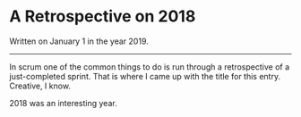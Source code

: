 # A Retrospective on 2018

Written on January 1 in the year 2019.

---

In scrum one of the common things to do is run through a retrospective of a just-completed sprint. That is where I came up with the title for this entry. Creative, I know.

2018 was an interesting year.
